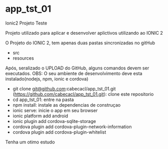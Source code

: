 # app_tst_01
Ionic2 Projeto Teste

Projeto utilizado para aplicar e desenvolver aplictivos utilizando ao IONIC 2

O Projeto do IONIC 2, tem apenas duas pastas sincronizadas no gitHub
 - src
 - resources
 
Após, seralizado o UPLOAD do GitHub, alguns comandos devem ser executados.
OBS: O seu ambiente de desenvolvimento deve esta instalado(nodejs, npm, ionic e cordova)

 - git clone git@github.com:cabecacl/app_tst_01.git (https://github.com/cabecacl/app_tst_01.git): clone este repositorio
 - cd app_tst_01: entre na pasta
 - npm install: instale as dependencias de construçao
 - ionic serve: inicie o app em seu browser
 - ionic platform add android
 - ionic plugin add cordova-sqlite-storage
 - cordova plugin add cordova-plugin-network-information
 - cordova plugin add cordova-plugin-whitelist

Tenha um otimo estudo
